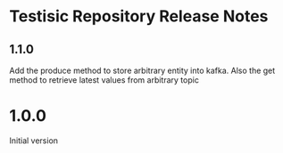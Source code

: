#  Testisic Repository Release Notes

## 1.1.0

Add the produce method to store arbitrary entity into kafka.
Also the get method to retrieve latest values from arbitrary topic

# 1.0.0

Initial version



